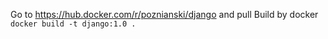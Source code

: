 Go to https://hub.docker.com/r/poznianski/django and pull
Build by docker `docker build -t django:1.0 .`
